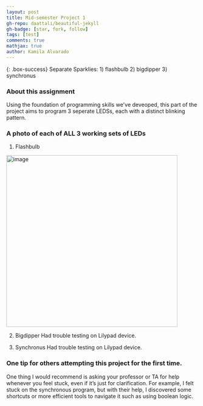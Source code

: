 ```yaml
---
layout: post
title: Mid-semester Project 1
gh-repo: daattali/beautiful-jekyll
gh-badge: [star, fork, follow]
tags: [test]
comments: true
mathjax: true
author: Kamila Alvarado
---
```


{: .box-success}
Separate Sparklies: 1) flashbulb 2) bigdipper 3) synchronus

### About this assignment
Using the foundation of programming skills we've deveoped, this part of the project aims to program 3 seperate LEDSs, each with a distinct blinking pattern.

### A photo of each of ALL 3 working sets of LEDs
1) Flashbulb
<img src="https://kamila-alvarado.github.io/assets/img/lilypadbulb.png" alt="image" width="450"/>

2) Bigdipper
Had trouble testing on Lilypad device.

4) Synchronus
Had trouble testing on Lilypad device.

### One tip for others attempting this project for the first time.
One thing I would recommend is asking your professor or TA for help whenever you feel stuck, even if it’s just for clarification. For example, I felt stuck on the synchronous program, but with their help, I discovered some shortcuts or more efficient tools to navigate it such as using boolean logic.
